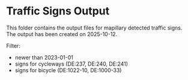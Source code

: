 
# Traffic Signs Output
This folder contains the output files for mapillary detected traffic signs.  
The output has been created on 2025-10-12.

Filter:
- newer than 2023-01-01
- signs for cycleways (DE:237, DE:240, DE:241)
- signs for bicycle (DE:1022-10, DE:1000-33)
    